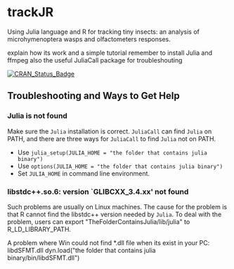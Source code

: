 # trackJR
Using Julia language and R for tracking tiny insects: an analysis of microhymenoptera wasps and olfactometers responses.

explain how its work and a simple tutorial remember to install Julia and ffmpeg also the useful JuliaCall package for troubleshouting

[![CRAN_Status_Badge](https://www.r-pkg.org/badges/version/JuliaCall)](https://cran.r-project.org/package=JuliaCall)

## Troubleshooting and Ways to Get Help

### Julia is not found

Make sure the `Julia` installation is correct.
`JuliaCall` can find `Julia` on PATH,
and there are three ways for `JuliaCall` to find `Julia` not on PATH.

- Use `julia_setup(JULIA_HOME = "the folder that contains julia binary")`
- Use `options(JULIA_HOME = "the folder that contains julia binary")`
- Set `JULIA_HOME` in command line environment.

### libstdc++.so.6: version `GLIBCXX_3.4.xx' not found
Such problems are usually on Linux machines.
The cause for the problem is that R cannot find the libstdc++ version needed by `Julia`.
To deal with the problem, users can export "TheFolderContainsJulia/lib/julia" to R_LD_LIBRARY_PATH.

A problem where Win could not find *.dll file when its exist in your PC:
libdSFMT.dll
dyn.load("the folder that contains julia binary/bin/libdSFMT.dll")
